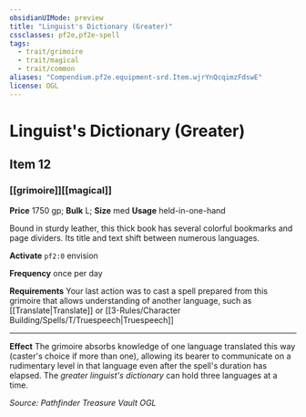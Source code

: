 ```yaml
---
obsidianUIMode: preview
title: "Linguist's Dictionary (Greater)"
cssclasses: pf2e,pf2e-spell
tags:
  - trait/grimoire
  - trait/magical
  - trait/common
aliases: "Compendium.pf2e.equipment-srd.Item.wjrYnQcqimzFdswE"
license: OGL
---
```

# Linguist's Dictionary (Greater)
## Item 12
### [[grimoire]][[magical]]


**Price** 1750 gp; 
**Bulk** L; **Size** med
**Usage** held-in-one-hand

Bound in sturdy leather, this thick book has several colorful bookmarks and page dividers. Its title and text shift between numerous languages.

**Activate** `pf2:0` envision

**Frequency** once per day

**Requirements** Your last action was to cast a spell prepared from this grimoire that allows understanding of another language, such as [[Translate|Translate]] or [[3-Rules/Character Building/Spells/T/Truespeech|Truespeech]]

* * *

**Effect** The grimoire absorbs knowledge of one language translated this way (caster's choice if more than one), allowing its bearer to communicate on a rudimentary level in that language even after the spell's duration has elapsed. The _greater linguist's dictionary_ can hold three languages at a time.

*Source: Pathfinder Treasure Vault*
*OGL*